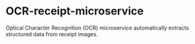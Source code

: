 # OCR-receipt-microservice
Optical Character Recognition (OCR) microservice automatically extracts structured data from receipt images. 
